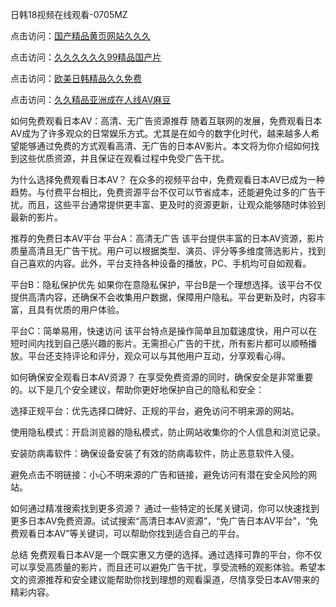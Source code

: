 
日韩18视频在线观看-0705MZ

点击访问：<a href="https://heiliaoe8ajia.pages.dev">国产精品黄页网站久久久</a>

点击访问：<a href="https://heiliaoxqkkct.pages.dev">久久久久久久99精品国产片</a>

点击访问：<a href="https://heiliaoxwd5i8.pages.dev">欧美日韩精品久久免费</a>

点击访问：<a href="https://heiliaowt0d7p.pages.dev">久久精品亚洲成在人线AV麻豆</a>



如何免费观看日本AV：高清、无广告资源推荐
随着互联网的发展，免费观看日本AV成为了许多观众的日常娱乐方式。尤其是在如今的数字化时代，越来越多人希望能够通过免费的方式观看高清、无广告的日本AV影片。本文将为你介绍如何找到这些优质资源，并且保证在观看过程中免受广告干扰。

为什么选择免费观看日本AV？
在众多的视频平台中，免费观看日本AV已成为一种趋势。与付费平台相比，免费资源平台不仅可以节省成本，还能避免过多的广告干扰。而且，这些平台通常提供更丰富、更及时的资源更新，让观众能够随时体验到最新的影片。

推荐的免费日本AV平台
平台A：高清无广告
该平台提供丰富的日本AV资源，影片质量高清且无广告干扰。用户可以根据类型、演员、评分等多维度筛选影片，找到自己喜欢的内容。此外，平台支持各种设备的播放，PC、手机均可自如观看。

平台B：隐私保护优先
如果你在意隐私保护，平台B是一个理想选择。该平台不仅提供高清内容，还确保不会收集用户数据，保障用户隐私。平台更新及时，内容丰富，且具有优质的用户体验。

平台C：简单易用，快速访问
该平台特点是操作简单且加载速度快，用户可以在短时间内找到自己感兴趣的影片。无需担心广告的干扰，所有影片都可以顺畅播放。平台还支持评论和评分，观众可以与其他用户互动，分享观看心得。

如何确保安全观看日本AV资源？
在享受免费资源的同时，确保安全是非常重要的。以下是几个安全建议，帮助你更好地保护自己的隐私和安全：

选择正规平台：优先选择口碑好、正规的平台，避免访问不明来源的网站。

使用隐私模式：开启浏览器的隐私模式，防止网站收集你的个人信息和浏览记录。

安装防病毒软件：确保设备安装了有效的防病毒软件，防止恶意软件入侵。

避免点击不明链接：小心不明来源的广告和链接，避免访问有潜在安全风险的网站。

如何通过精准搜索找到更多资源？
通过一些特定的长尾关键词，你可以快速找到更多日本AV免费资源。试试搜索“高清日本AV资源”，“免广告日本AV平台”，“免费观看日本AV”等关键词，可以帮助你找到适合自己的平台。

总结
免费观看日本AV是一个既实惠又方便的选择。通过选择可靠的平台，你不仅可以享受高质量的影片，而且还可以避免广告干扰，享受流畅的观影体验。希望本文的资源推荐和安全建议能帮助你找到理想的观看渠道，尽情享受日本AV带来的精彩内容。



<span style="display:none;">[Canonical link]( https://github.com/cat20250709/657804 ）</span>
